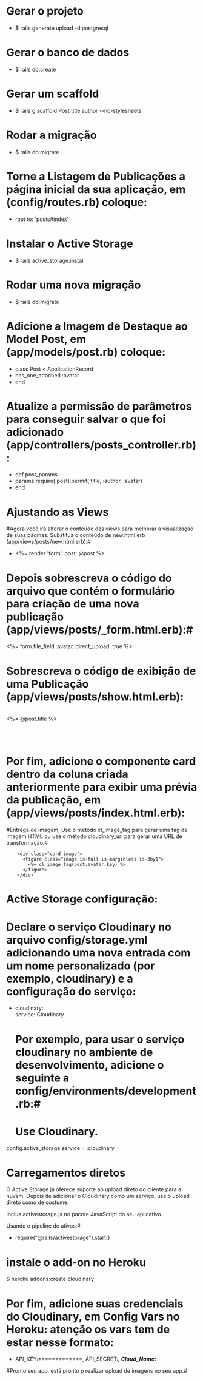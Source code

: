 # Gerar o projeto #

- $ rails generate upload -d postgresql

# Gerar o banco de dados #

- $ rails db:create

# Gerar um scaffold #

- $ rails g scaffold Post title author --no-stylesheets

# Rodar a migração #

- $ rails db:migrate

# Torne a Listagem de Publicações a página inicial da sua aplicação, em (config/routes.rb) coloque:

- root to: 'posts#index'

# Instalar o Active Storage #

- $ rails active_storage:install

# Rodar uma nova migração #

- $ rails db:migrate

# Adicione a Imagem de Destaque ao Model Post, em (app/models/post.rb) coloque:

- class Post < ApplicationRecord
- has_one_attached :avatar
- end

# Atualize a permissão de parâmetros para conseguir salvar o que foi adicionado (app/controllers/posts_controller.rb): #

- def post_params
-  params.require(:post).permit(:title, :author, :avatar)
- end

# Ajustando as Views
#Agora você irá alterar o conteúdo das views para melhorar a visualização de suas páginas.
Substitua o conteúdo de new.html.erb (app/views/posts/new.html.erb):#
 
- <%= render 'form', post: @post %>

# Depois sobrescreva o código do arquivo que contém o formulário para criação de uma nova publicação (app/views/posts/_form.html.erb):#

<div class="file">
  <label class="file-label">
    <%= form.file_field :avatar, direct_upload: true %>  
  </label>
</div>


# Sobrescreva o código de exibição de uma Publicação (app/views/posts/show.html.erb): #

<div class="columns">
  <div class="column">
    <p class="title"><%= @post.title %></p> 
  </div>
</div></br></br>
  
  # Por fim, adicione o componente card dentro da coluna criada anteriormente para exibir uma prévia da publicação, em (app/views/posts/index.html.erb): #
  #Entrega de imagem, Use o método cl_image_tag para gerar uma tag de imagem HTML ou use o método cloudinary_url para gerar uma URL de transformação.#
  

        <div class="card-image">
          <figure class="image is-full is-marginless is-3by1">
            <%= cl_image_tag(post.avatar.key) %>   
          </figure>
        </div>

# Active Storage configuração:
# Declare o serviço Cloudinary no arquivo config/storage.yml adicionando uma nova entrada com um nome personalizado (por exemplo, cloudinary) e a configuração do serviço: #

- cloudinary:      
  service: Cloudinary
  
  # Por exemplo, para usar o serviço cloudinary no ambiente de desenvolvimento, adicione o seguinte a config/environments/development.rb:#
  
  # Use Cloudinary.
config.active_storage.service = :cloudinary

# Carregamentos diretos
O Active Storage já oferece suporte ao upload direto do cliente para a nuvem. Depois de adicionar o Cloudinary como um serviço, use o upload direto como de costume:

Inclua activestorage.js no pacote JavaScript do seu aplicativo.

Usando o pipeline de ativos:# 

- require("@rails/activestorage").start()

# instale o add-on no Heroku #

$ heroku addons:create cloudinary

# Por fim, adicione suas credenciais do Cloudinary, em Config Vars no Heroku: atenção os vars tem de estar nesse formato:
- API_KEY:*************, API_SECRET:***********, Cloud_Name:***********

#Pronto seu app, está pronto p realizar upload de imagens no seu app.#




